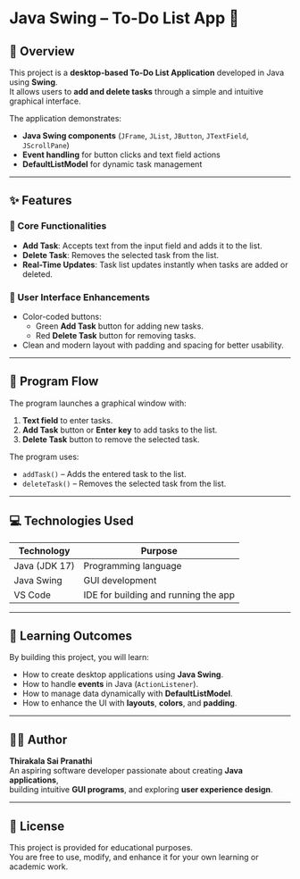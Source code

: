 
# Java Swing – To-Do List App 📝

## 📘 Overview
This project is a **desktop-based To-Do List Application** developed in Java using **Swing**.  
It allows users to **add and delete tasks** through a simple and intuitive graphical interface.

The application demonstrates:
- **Java Swing components** (`JFrame`, `JList`, `JButton`, `JTextField`, `JScrollPane`)
- **Event handling** for button clicks and text field actions
- **DefaultListModel** for dynamic task management

---

## ✨ Features

### 🔹 Core Functionalities
- **Add Task**: Accepts text from the input field and adds it to the list.
- **Delete Task**: Removes the selected task from the list.
- **Real-Time Updates**: Task list updates instantly when tasks are added or deleted.

### 🎨 User Interface Enhancements
- Color-coded buttons:
  -  Green **Add Task** button for adding new tasks.
  -  Red **Delete Task** button for removing tasks.
- Clean and modern layout with padding and spacing for better usability.

---

## 🔁 Program Flow
The program launches a graphical window with:
1. **Text field** to enter tasks.
2. **Add Task** button or **Enter key** to add tasks to the list.
3. **Delete Task** button to remove the selected task.

The program uses:
- `addTask()` – Adds the entered task to the list.
- `deleteTask()` – Removes the selected task from the list.

---

## 💻 Technologies Used

| Technology | Purpose |
|------------|---------|
| Java (JDK 17) | Programming language |
| Java Swing | GUI development |
| VS Code | IDE for building and running the app |

---

## 🎯 Learning Outcomes
By building this project, you will learn:
- How to create desktop applications using **Java Swing**.
- How to handle **events** in Java (`ActionListener`).
- How to manage data dynamically with **DefaultListModel**.
- How to enhance the UI with **layouts**, **colors**, and **padding**.

---

## 👩‍💻 Author
**Thirakala Sai Pranathi**  
An aspiring software developer passionate about creating **Java applications**,  
building intuitive **GUI programs**, and exploring **user experience design**.

---

## 📝 License
This project is provided for educational purposes.  
You are free to use, modify, and enhance it for your own learning or academic work.
